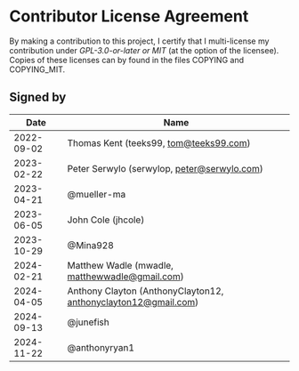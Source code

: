 # Contributor License Agreement
By making a contribution to this project, I certify that I multi-license my contribution under _GPL-3.0-or-later or MIT_ (at the option of the licensee). Copies of these licenses can by found in the files COPYING and COPYING_MIT.

## Signed by
| Date | Name |
| - | - |
| 2022-09-02 | Thomas Kent (teeks99, tom@teeks99.com) |
| 2023-02-22 | Peter Serwylo (serwylop, peter@serwylo.com) |
| 2023-04-21 | @mueller-ma |
| 2023-06-05 | John Cole (jhcole) |
| 2023-10-29 | @Mina928 | 
| 2024-02-21 | Matthew Wadle (mwadle, matthewwadle@gmail.com) |
| 2024-04-05 | Anthony Clayton (AnthonyClayton12, anthonyclayton12@gmail.com) 
| 2024-09-13 | @junefish
| 2024-11-22 | @anthonyryan1

